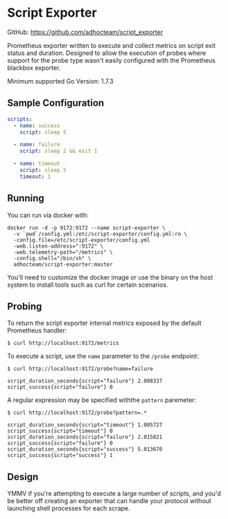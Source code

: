 # Script Exporter

GitHub: https://github.com/adhocteam/script_exporter

Prometheus exporter written to execute and collect metrics on script exit status
and duration. Designed to allow the execution of probes where support for the
probe type wasn't easily configured with the Prometheus blackbox exporter.

Minimum supported Go Version: 1.7.3

## Sample Configuration

```yaml
scripts:
  - name: success
    script: sleep 5

  - name: failure
    script: sleep 2 && exit 1

  - name: timeout
    script: sleep 5
    timeout: 1
```

## Running

You can run via docker with:

```
docker run -d -p 9172:9172 --name script-exporter \
  -v `pwd`/config.yml:/etc/script-exporter/config.yml:ro \
  -config.file=/etc/script-exporter/config.yml
  -web.listen-address=":9172" \
  -web.telemetry-path="/metrics" \
  -config.shell="/bin/sh" \
  adhocteam/script-exporter:master
```

You'll need to customize the docker image or use the binary on the host system
to install tools such as curl for certain scenarios.

## Probing

To return the script exporter internal metrics exposed by the default Prometheus
handler:

`$ curl http://localhost:9172/metrics`

To execute a script, use the `name` parameter to the `/probe` endpoint:

`$ curl http://localhost:9172/probe?name=failure`

```
script_duration_seconds{script="failure"} 2.008337
script_success{script="failure"} 0
```

A regular expression may be specified withthe `pattern` paremeter:

`$ curl http://localhost:9172/probe?pattern=.*`

```
script_duration_seconds{script="timeout"} 1.005727
script_success{script="timeout"} 0
script_duration_seconds{script="failure"} 2.015021
script_success{script="failure"} 0
script_duration_seconds{script="success"} 5.013670
script_success{script="success"} 1
```

## Design

YMMV if you're attempting to execute a large number of scripts, and you'd be
better off creating an exporter that can handle your protocol without launching
shell processes for each scrape.
